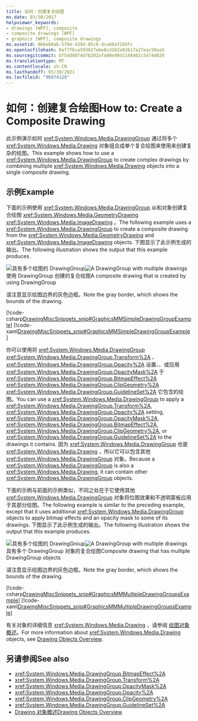 ```yaml
---
title: 如何：创建复合绘图
ms.date: 03/30/2017
helpviewer_keywords:
- drawings [WPF], composite
- composite drawings [WPF]
- graphics [WPF], composite drawings
ms.assetid: 066eb0ab-5f0e-439d-85c6-dca60af269fc
ms.openlocfilehash: 0af7fbca593627ebe8cd102a02617a27eac50aa5
ms.sourcegitcommit: bf5dd80f4d7b202afa90e90d1148402c5474d826
ms.translationtype: MT
ms.contentlocale: zh-CN
ms.lasthandoff: 03/30/2021
ms.locfileid: "96974128"
---
```

# <a name="how-to-create-a-composite-drawing"></a><span data-ttu-id="a37a8-102">如何：创建复合绘图</span><span class="sxs-lookup"><span data-stu-id="a37a8-102">How to: Create a Composite Drawing</span></span>
<span data-ttu-id="a37a8-103">此示例演示如何 <xref:System.Windows.Media.DrawingGroup> 通过将多个 <xref:System.Windows.Media.Drawing> 对象组合成单个复合绘图来使用来创建复杂的绘图。</span><span class="sxs-lookup"><span data-stu-id="a37a8-103">This example shows how to use a <xref:System.Windows.Media.DrawingGroup> to create complex drawings by combining multiple <xref:System.Windows.Media.Drawing> objects into a single composite drawing.</span></span>  
  
## <a name="example"></a><span data-ttu-id="a37a8-104">示例</span><span class="sxs-lookup"><span data-stu-id="a37a8-104">Example</span></span>  
 <span data-ttu-id="a37a8-105">下面的示例使用 <xref:System.Windows.Media.DrawingGroup> 从和对象创建复合绘图 <xref:System.Windows.Media.GeometryDrawing> <xref:System.Windows.Media.ImageDrawing> 。</span><span class="sxs-lookup"><span data-stu-id="a37a8-105">The following example uses a <xref:System.Windows.Media.DrawingGroup> to create a composite drawing from the <xref:System.Windows.Media.GeometryDrawing> and <xref:System.Windows.Media.ImageDrawing> objects.</span></span> <span data-ttu-id="a37a8-106">下图显示了此示例生成的输出。</span><span class="sxs-lookup"><span data-stu-id="a37a8-106">The following illustration shows the output that this example produces.</span></span>  
  
 <span data-ttu-id="a37a8-107">![具有多个绘图的 DrawingGroup](./media/graphicsmm-simple.jpg "graphicsmm_simple")</span><span class="sxs-lookup"><span data-stu-id="a37a8-107">![A DrawingGroup with multiple drawings](./media/graphicsmm-simple.jpg "graphicsmm_simple")</span></span>  
<span data-ttu-id="a37a8-108">使用 DrawingGroup 创建的复合绘图</span><span class="sxs-lookup"><span data-stu-id="a37a8-108">A composite drawing that is created by using DrawingGroup</span></span>  
  
 <span data-ttu-id="a37a8-109">请注意显示绘图边界的灰色边框。</span><span class="sxs-lookup"><span data-stu-id="a37a8-109">Note the gray border, which shows the bounds of the drawing.</span></span>  
  
 [!code-csharp[DrawingMiscSnippets_snip#GraphicsMMSimpleDrawingGroupExample](~/samples/snippets/csharp/VS_Snippets_Wpf/DrawingMiscSnippets_snip/CSharp/DrawingGroupExample.cs#graphicsmmsimpledrawinggroupexample)]
 [!code-xaml[DrawingMiscSnippets_snip#GraphicsMMSimpleDrawingGroupExample](~/samples/snippets/xaml/VS_Snippets_Wpf/DrawingMiscSnippets_snip/XAML/DrawingGroupExample.xaml#graphicsmmsimpledrawinggroupexample)]  
  
 <span data-ttu-id="a37a8-110">你可以使用将 <xref:System.Windows.Media.DrawingGroup> <xref:System.Windows.Media.DrawingGroup.Transform%2A> 、 <xref:System.Windows.Media.DrawingGroup.Opacity%2A> 设置、、或应用 <xref:System.Windows.Media.DrawingGroup.OpacityMask%2A> 于 <xref:System.Windows.Media.DrawingGroup.BitmapEffect%2A> <xref:System.Windows.Media.DrawingGroup.ClipGeometry%2A> <xref:System.Windows.Media.DrawingGroup.GuidelineSet%2A> 它包含的绘图。</span><span class="sxs-lookup"><span data-stu-id="a37a8-110">You can use a <xref:System.Windows.Media.DrawingGroup> to apply a <xref:System.Windows.Media.DrawingGroup.Transform%2A>, <xref:System.Windows.Media.DrawingGroup.Opacity%2A> setting, <xref:System.Windows.Media.DrawingGroup.OpacityMask%2A>, <xref:System.Windows.Media.DrawingGroup.BitmapEffect%2A>, <xref:System.Windows.Media.DrawingGroup.ClipGeometry%2A>, or <xref:System.Windows.Media.DrawingGroup.GuidelineSet%2A> to the drawings it contains.</span></span> <span data-ttu-id="a37a8-111">因为 <xref:System.Windows.Media.DrawingGroup> 也是 <xref:System.Windows.Media.Drawing> ，所以它可以包含其他 <xref:System.Windows.Media.DrawingGroup> 对象。</span><span class="sxs-lookup"><span data-stu-id="a37a8-111">Because a <xref:System.Windows.Media.DrawingGroup> is also a <xref:System.Windows.Media.Drawing>, it can contain other <xref:System.Windows.Media.DrawingGroup> objects.</span></span>  
  
 <span data-ttu-id="a37a8-112">下面的示例与前面的示例类似，不同之处在于它使用其他 <xref:System.Windows.Media.DrawingGroup> 对象将位图效果和不透明蒙板应用于其部分绘图。</span><span class="sxs-lookup"><span data-stu-id="a37a8-112">The following example is similar to the preceding example, except that it uses additional <xref:System.Windows.Media.DrawingGroup> objects to apply bitmap effects and an opacity mask to some of its drawings.</span></span> <span data-ttu-id="a37a8-113">下图显示了此示例生成的输出。</span><span class="sxs-lookup"><span data-stu-id="a37a8-113">The following illustration shows the output that this example produces.</span></span>  
  
 <span data-ttu-id="a37a8-114">![具有多个绘图的 DrawingGroup](./media/graphicsmm-multiple.jpg "graphicsmm_multiple")</span><span class="sxs-lookup"><span data-stu-id="a37a8-114">![A DrawingGroup with multiple drawings](./media/graphicsmm-multiple.jpg "graphicsmm_multiple")</span></span>  
<span data-ttu-id="a37a8-115">具有多个 DrawingGroup 对象的复合绘图</span><span class="sxs-lookup"><span data-stu-id="a37a8-115">Composite drawing that has multiple DrawingGroup objects</span></span>  
  
 <span data-ttu-id="a37a8-116">请注意显示绘图边界的灰色边框。</span><span class="sxs-lookup"><span data-stu-id="a37a8-116">Note the gray border, which shows the bounds of the drawing.</span></span>  
  
 [!code-csharp[DrawingMiscSnippets_snip#GraphicsMMMultipleDrawingGroupsExample](~/samples/snippets/csharp/VS_Snippets_Wpf/DrawingMiscSnippets_snip/CSharp/DrawingGroupExample.cs#graphicsmmmultipledrawinggroupsexample)]
 [!code-xaml[DrawingMiscSnippets_snip#GraphicsMMMultipleDrawingGroupsExample](~/samples/snippets/xaml/VS_Snippets_Wpf/DrawingMiscSnippets_snip/XAML/DrawingGroupExample.xaml#graphicsmmmultipledrawinggroupsexample)]  
  
 <span data-ttu-id="a37a8-117">有关对象的详细信息 <xref:System.Windows.Media.Drawing> ，请参阅 [绘图对象概述](drawing-objects-overview.md)。</span><span class="sxs-lookup"><span data-stu-id="a37a8-117">For more information about <xref:System.Windows.Media.Drawing> objects, see [Drawing Objects Overview](drawing-objects-overview.md).</span></span>  
  
## <a name="see-also"></a><span data-ttu-id="a37a8-118">另请参阅</span><span class="sxs-lookup"><span data-stu-id="a37a8-118">See also</span></span>

- <xref:System.Windows.Media.DrawingGroup.BitmapEffect%2A>
- <xref:System.Windows.Media.DrawingGroup.Transform%2A>
- <xref:System.Windows.Media.DrawingGroup.OpacityMask%2A>
- <xref:System.Windows.Media.DrawingGroup.Opacity%2A>
- <xref:System.Windows.Media.DrawingGroup.ClipGeometry%2A>
- <xref:System.Windows.Media.DrawingGroup.GuidelineSet%2A>
- [<span data-ttu-id="a37a8-119">Drawing 对象概述</span><span class="sxs-lookup"><span data-stu-id="a37a8-119">Drawing Objects Overview</span></span>](drawing-objects-overview.md)
